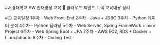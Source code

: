 #서경대학교 SW 인재양성 교육
📖 클라우드 백엔드 트랙 교육내용 정리

#🕛 교육일정
1주차 - Web Front-End
2주차 - Java + JDBC 
3주차 - Python 데이터 분석
4주차 - Python 딥러닝
5주차 - Web Servlet, Spring FrameWork + mini Project
6주차 - Web Spring Boot + JPA 
7주차 - AWS EC2, RDS + Docker + Linux/ubuntu
8주차 - Coding Test 

